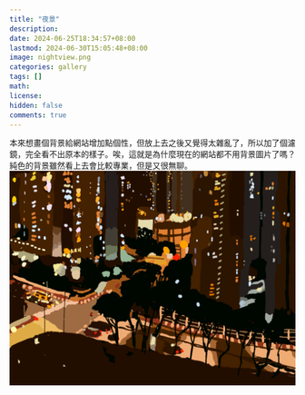 ```yaml
---
title: "夜景"
description: 
date: 2024-06-25T18:34:57+08:00
lastmod: 2024-06-30T15:05:48+08:00
image: nightview.png
categories: gallery
tags: []
math: 
license: 
hidden: false
comments: true
---
```


本來想畫個背景給網站增加點個性，但放上去之後又覺得太雜亂了，所以加了個濾鏡，完全看不出原本的樣子。唉，這就是為什麼現在的網站都不用背景圖片了嗎？純色的背景雖然看上去會比較專業，但是又很無聊。
![nightview](nightview.png)

